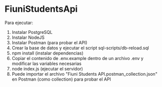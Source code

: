 # FiuniStudentsApi

Para ejecutar:
1. Instalar PostgreSQL
2. Instalar NodeJS
3. Instalar Postman (para probar el API)
4. Crear la base de datos y ejecutar el script sql-scripts/db-reload.sql
5. npm install (instalar dependencias)
6. Copiar el contenido de .env.example dentro de un archivo .env y modificar las variables necesarias
7. node index.js (ejecutar el servidor)
8. Puede importar el archivo "Fiuni Students API.postman_collection.json" en Postman (como collection) para probar el API
